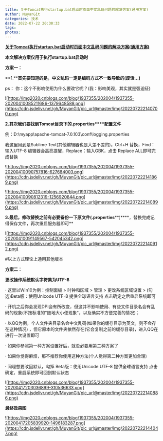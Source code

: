 ```yaml
---
title: 关于Tomcat执行startup.bat启动时页面中文乱码问题的解决方案(通用方案)
author: MuyanGit
categories: 技术
date: 2022-07-22 20:30:33
tags:
photos:
---
```




**[关于Tomcat执行startup.bat启动时页面中文乱码问题的解决方案(通用方案)](https://www.cnblogs.com/Her4c/p/12671224.html)**

**本文解决方案仅用于执行startup.bat启动时**

**方案一：**

**1.****首先要知道的是，中文乱码一定是编码方式不一致导致的(废话...)**

 ps： 你：这个不影响使用为什么要改它呢？(我：影响美观，其实就是强迫征)

![https://img2020.cnblogs.com/blog/1937355/202004/1937355-20200410085211686-1379648588.png](https://cdn.jsdelivr.net/gh/MuyanGit/pic_url@master/img/202207222140700.png)

**2.****其次我们要找到Tomcat目录下的****.properties****配置文件**

例：D:\myapp\apache-tomcat-7.0.103\conf\logging.properties

我这里用到是Sublime Text(其他编辑器也是大差不差的)，Ctrl+H 替换，Find：输入UTF-8 编辑器会高亮提醒，Replace：输入GBK，点击 Replace ALL即可完成替换

![https://img2020.cnblogs.com/blog/1937355/202004/1937355-20200410090757816-627684003.png](https://cdn.jsdelivr.net/gh/MuyanGit/pic_url@master/img/202207222141869.png)

![https://img2020.cnblogs.com/blog/1937355/202004/1937355-20200410090812319-1256920844.png](https://cdn.jsdelivr.net/gh/MuyanGit/pic_url@master/img/202207222140890.png)

**3.****最后，修改替换之前有必要****备份****一下原文件(****.properties****)****，替换完成记得保存文件，再次重启服务器即可**

![https://img2020.cnblogs.com/blog/1937355/202004/1937355-20200410091149567-542045342.png](https://cdn.jsdelivr.net/gh/MuyanGit/pic_url@master/img/202207222140912.png)

 

 

 

\#以上方式理论上通用其他版本

 **方案二：**

**更改操作系统默认字符集为UTF-8**

·    这里以Win10为例：控制面板 > 时钟和区域 > 管理 > 更改系统区域设置 > (勾选)Beta版：使用Unicode UTF-8 提供全球语言支持 点击确定之后重启系统即可

·    开机之后你会发现DPI会有所改变，但这并不影响使用、有些文件目录名会有乱码的现象(不按标准的"随地大小便现象"，以及确实不方便完善的情况)；

·    以QQ为例，个人文件夹目录名会中文乱码(如果你的缓存目录为英文，则不会存在这种情况) ，但它原本的文件夹依然存在(它会复制之前的缓存目录)，进入QQ在进行一次设置即可

·    如果你参照第一种方案设置好后，就没必要用第二种方案了

·    如果你觉得麻烦，那不推荐你使用这种方法(个人觉得第二种方案更加合理)

·    同理想要改回默认，勾掉 Beta版：使用Unicode UTF-8 提供全球语言支持 点击确定，重启系统即可回到默认状态

![https://img2020.cnblogs.com/blog/1937355/202004/1937355-20200417203036899-310536633.png](https://cdn.jsdelivr.net/gh/MuyanGit/pic_url@master/img/202207222140886.png)

 **最终效果图**

![https://img2020.cnblogs.com/blog/1937355/202004/1937355-20200417205839920-1496183287.png](https://cdn.jsdelivr.net/gh/MuyanGit/pic_url@master/img/202207222144047.png)

 

 



